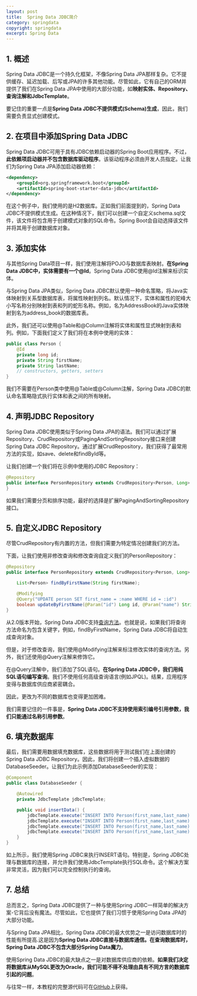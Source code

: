 ```yaml
---
layout: post
title:  Spring Data JDBC简介
category: springdata
copyright: springdata
excerpt: Spring Data
---
```


## 1. 概述

Spring Data JDBC是一个持久化框架，不像Spring Data JPA那样复杂。它不提供缓存、延迟加载、后写或JPA的许多其他功能。尽管如此，它有自己的ORM并提供了我们在Spring Data JPA中使用的大部分功能，如**映射实体、Repository、查询注解和JdbcTemplate**。

要记住的重要一点是**Spring Data JDBC不提供模式(Schema)生成**，因此，我们需要负责显式创建模式。

## 2. 在项目中添加Spring Data JDBC

Spring Data JDBC可用于具有JDBC依赖启动器的Spring Boot应用程序。不过，**此依赖项启动器并不包含数据库驱动程序**。该驱动程序必须由开发人员指定。让我们为Spring Data JPA添加启动器依赖：

```xml
<dependency>
    <groupId>org.springframework.boot</groupId>
    <artifactId>spring-boot-starter-data-jdbc</artifactId>
</dependency>
```

在这个例子中，我们使用的是H2数据库。正如我们前面提到的，Spring Data JDBC不提供模式生成。在这种情况下，我们可以创建一个自定义schema.sql文件，该文件将包含用于创建模式对象的SQL命令。Spring Boot会自动选择该文件并将其用于创建数据库对象。

## 3. 添加实体

与其他Spring Data项目一样，我们使用注解将POJO与数据库表映射。**在Spring Data JDBC中，实体需要有一个@Id**。Spring Data JDBC使用@Id注解来标识实体。

与Spring Data JPA类似，Spring Data JDBC默认使用一种命名策略，将Java实体映射到关系型数据库表，将属性映射到列名。默认情况下，实体和属性的驼峰大小写名称分别映射到表和列的蛇形名称。例如，名为AddressBook的Java实体映射到名为address_book的数据库表。

此外，我们还可以使用@Table和@Column注解将实体和属性显式映射到表和列。例如，下面我们定义了我们将在本例中使用的实体：

```java
public class Person {
    @Id
    private long id;
    private String firstName;
    private String lastName;
    // constructors, getters, setters
}
```

我们不需要在Person类中使用@Table或@Column注解，Spring Data JDBC的默认命名策略隐式执行实体和表之间的所有映射。

## 4. 声明JDBC Repository

Spring Data JDBC使用类似于Spring Data JPA的语法。我们可以通过扩展Repository、CrudRepository或PagingAndSortingRepository接口来创建Spring Data JDBC Repository。通过扩展CrudRepository，我们获得了最常用方法的实现，如save、delete和findById等。

让我们创建一个我们将在示例中使用的JDBC Repository：

```java
@Repository 
public interface PersonRepository extends CrudRepository<Person, Long> {
}
```

如果我们需要分页和排序功能，最好的选择是扩展PagingAndSortingRepository接口。

## 5. 自定义JDBC Repository

尽管CrudRepository有内置的方法，但我们需要为特定情况创建我们的方法。

下面，让我们使用非修改查询和修改查询自定义我们的PersonRepository：

```java
@Repository
public interface PersonRepository extends CrudRepository<Person, Long> {

    List<Person> findByFirstName(String firstName);

    @Modifying
    @Query("UPDATE person SET first_name = :name WHERE id = :id")
    boolean updateByFirstName(@Param("id") Long id, @Param("name") String name);
}
```

从2.0版本开始，Spring Data JDBC支持[查询方法](https://docs.spring.io/spring-data/jdbc/docs/current/reference/html/#jdbc.query-methods)。也就是说，如果我们将查询方法命名为包含关键字，例如，findByFirstName，Spring Data JDBC将自动生成查询对象。

但是，对于修改查询，我们使用@Modifying注解来标注修改实体的查询方法。另外，我们还使用@Query注解来修饰它。

在@Query注解中，我们添加了SQL语句。**在Spring Data JDBC中，我们用纯SQL语句编写查询**。我们不使用任何高级查询语言(例如JPQL)。结果，应用程序变得与数据库供应商紧密耦合。

因此，更改为不同的数据库也变得更加困难。

我们需要记住的一件事是，**Spring Data JDBC不支持使用索引编号引用参数，我们只能通过名称引用参数**。

## 6. 填充数据库

最后，我们需要用数据填充数据库，这些数据将用于测试我们在上面创建的Spring Data JDBC Repository。因此，我们将创建一个插入虚拟数据的DatabaseSeeder。让我们为此示例添加DatabaseSeeder的实现：

```java
@Component
public class DatabaseSeeder {

    @Autowired
    private JdbcTemplate jdbcTemplate;

    public void insertData() {
        jdbcTemplate.execute("INSERT INTO Person(first_name,last_name) VALUES('Victor', 'Hugo')");
        jdbcTemplate.execute("INSERT INTO Person(first_name,last_name) VALUES('Dante', 'Alighieri')");
        jdbcTemplate.execute("INSERT INTO Person(first_name,last_name) VALUES('Stefan', 'Zweig')");
        jdbcTemplate.execute("INSERT INTO Person(first_name,last_name) VALUES('Oscar', 'Wilde')");
    }
}
```

如上所示，我们使用Spring JDBC来执行INSERT语句。特别是，Spring JDBC处理与数据库的连接，并允许我们使用JdbcTemplate执行SQL命令。这个解决方案非常灵活，因为我们可以完全控制执行的查询。

## 7. 总结

总而言之，Spring Data JDBC提供了一种与使用Spring JDBC一样简单的解决方案-它背后没有魔法。尽管如此，它也提供了我们习惯于使用Spring Data JPA的大部分功能。

与Spring Data JPA相比，Spring Data JDBC的最大优势之一是访问数据库时的性能有所提高.这是因为**Spring Data JDBC直接与数据库通信。在查询数据库时，Spring Data JDBC不包含大部分Spring Data魔力**。

使用Spring Data JDBC的最大缺点之一是对数据库供应商的依赖。**如果我们决定将数据库从MySQL更改为Oracle，我们可能不得不处理由具有不同方言的数据库引起的问题**。

与往常一样，本教程的完整源代码可在[GitHub](https://github.com/tuyucheng7/taketoday-tutorial4j/tree/master/spring-data-modules)上获得。
